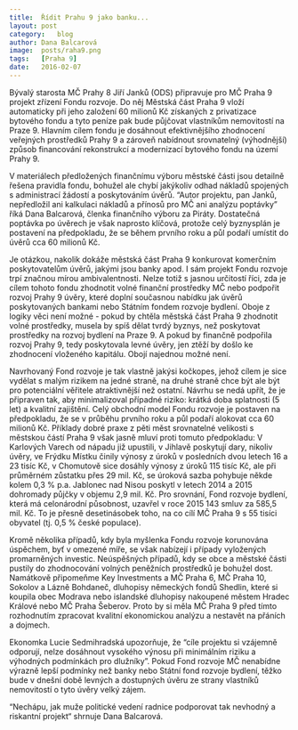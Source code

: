 ```yaml
---
title:	Řídit Prahu 9 jako banku...
layout:	post
category:	blog
author:	Dana Balcarová
image:	posts/raha9.png
tags:	[Praha 9]
date:	2016-02-07
---
```


Bývalý starosta MČ Prahy 8 Jiří Janků (ODS) připravuje pro MČ Praha 9 projekt zřízení Fondu rozvoje. Do něj Městská část Praha 9 vloží automaticky při jeho založení 60 milionů Kč získaných z privatizace bytového fondu a tyto peníze pak bude půjčovat vlastníkům nemovitostí na Praze 9. Hlavním cílem fondu je dosáhnout efektivnějšího zhodnocení veřejných prostředků Prahy 9 a zároveň nabídnout srovnatelný (výhodnější) způsob financování rekonstrukcí a modernizací bytového fondu na území Prahy 9.

V materiálech předložených finančnímu výboru městské části jsou detailně řešena pravidla fondu, bohužel ale chybí jakýkoliv odhad nákladů spojených s administrací žádostí a poskytováním úvěrů. “Autor projektu, pan Janků, nepředložil ani kalkulaci nákladů a přínosů pro MČ ani analýzu poptávky” říká Dana Balcarová, členka finančního výboru za Piráty. Dostatečná poptávka po úvěrech je však naprosto klíčová, protože celý byznysplán je postavení na předpokladu, že se během prvního roku a půl podaří umístit do úvěrů cca 60 milionů Kč.

Je otázkou, nakolik dokáže městská část Praha 9 konkurovat komerčním poskytovatelům úvěrů, jakými jsou banky apod. I sám projekt Fondu rozvoje trpí značnou mírou ambivalentnosti. Nelze totiž s jasnou určitostí říci, zda je cílem tohoto fondu zhodnotit volné finanční prostředky MČ nebo podpořit rozvoj Prahy 9 úvěry, které doplní současnou nabídku jak úvěrů poskytovaných bankami nebo Státním fondem rozvoje bydlení. Oboje z logiky věci není možné - pokud by chtěla městská část Praha 9 zhodnotit volné prostředky, musela by spíš dělat tvrdý byznys, než poskytovat prostředky na rozvoj bydlení na Praze 9. A pokud by finančně podpořila rozvoj Prahy 9, tedy poskytovala levné úvěry, jen ztěží by došlo ke zhodnocení vloženého kapitálu. Obojí najednou možné není.

Navrhovaný Fond rozvoje je tak vlastně jakýsi kočkopes, jehož cílem je sice vydělat s malým rizikem na jedné straně, na druhé straně chce být ale být pro potenciální věřitele atraktivnější než ostatní. Návrhu se nedá upřít, že je připraven tak, aby minimalizoval případné riziko: krátká doba splatnosti (5 let) a kvalitní zajištění. Celý obchodní model Fondu rozvoje je postaven na předpokladu, že se v průběhu prvního roku a půl podaří alokovat cca 60 milionů Kč. Příklady dobré praxe z pěti měst srovnatelné velikosti s městskou částí Praha 9 však jasně mluví proti tomuto předpokladu: V Karlových Varech od nápadu již upustili, v Jihlavě poskytují dary, nikoliv úvěry, ve Frýdku Místku činily výnosy z úroků v posledních dvou letech 16 a 23 tisíc Kč, v Chomutově sice dosáhly výnosy z úroků 115 tisíc Kč, ale při průměrném zůstatku přes 29 mil. Kč, se úroková sazba pohybuje někde kolem 0,3 % p.a. Jablonec nad Nisou poskytl v letech 2014 a 2015 dohromady půjčky v objemu 2,9 mil. Kč. Pro srovnání, Fond rozvoje bydlení, která má celonárodní působnost, uzavřel v roce 2015 143 smluv za 585,5 mil. Kč. To je přesně desetinásobek toho, na co cílí MČ Praha 9 s 55 tisíci obyvatel (tj. 0,5 % české populace).

Kromě několika případů, kdy byla myšlenka Fondu rozvoje korunována úspěchem, byť v omezené míře, se však nabízejí i případy vyložených promarněných investic. Neúspěšných případů, kdy se obce a městské části pustily do zhodnocování volných peněžních prostředků je bohužel dost. Namátkově připomeňme Key Investments a MČ Praha 6, MČ Praha 10, Sokolov a Lázně Bohdaneč, dluhopisy německých fondů Shedlin, které si koupila obec Modrava nebo islandské dluhopisy nakoupené městem Hradec Králové nebo MČ Praha Šeberov.  Proto by si měla MČ Praha 9 před tímto rozhodnutím zpracovat kvalitní ekonomickou analýzu a nestavět na přáních a dojmech.

Ekonomka Lucie Sedmihradská upozorňuje, že “cíle projektu si vzájemně odporují, nelze dosáhnout vysokého výnosu při minimálním riziku a výhodných podmínkách pro dlužníky”. Pokud Fond rozvoje MČ nenabídne výrazně lepší podmínky než banky nebo Státní fond rozvoje bydlení, těžko bude v dnešní době levných a dostupných úvěru ze strany vlastníků nemovitostí o tyto úvěry velký zájem.

“Nechápu, jak muže politické vedení radnice podporovat tak nevhodný a riskantní projekt“  shrnuje Dana Balcarová.
